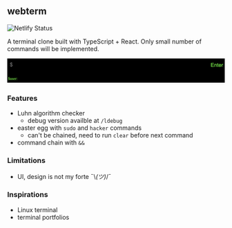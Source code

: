 ## webterm 
![Netlify Status](https://api.netlify.com/api/v1/badges/85660941-ac21-4440-ae5c-0fec8023d992/deploy-status)

A terminal clone built with TypeScript + React. Only small number of commands will be implemented.

![](./ref/entry.png)

### Features

- Luhn algorithm checker
  - debug version availble at `/ldebug`
- easter egg with `sudo` and `hacker` commands
  - can't be chained, need to run `clear` before next command
- command chain with `&&`

### Limitations

- UI, design is not my forte ¯\\_(ツ)_/¯

### Inspirations

- Linux terminal
- terminal portfolios